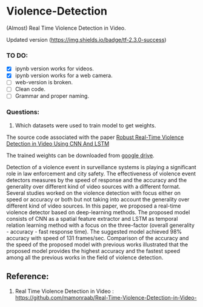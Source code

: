 # Violence-Detection
(Almost) Real Time Violence Detection in Video.

Updated version (https://img.shields.io/badge/tf-2.3.0-success)

### TO DO:
- [X] ipynb version works for videos.
- [X] ipynb version works for a web camera.
- [ ] web-version is broken.
- [ ] Clean code.
- [ ] Grammar and proper naming. 

### Questions:
1. Which datasets were used to train model to get weights.

The source code associated with the paper [Robust Real-Time Violence Detection in Video Using CNN And LSTM](https://ieeexplore.ieee.org/document/8852616)

The trained weights can be downloaded from [google drive](https://drive.google.com/file/d/11IN2npH3i8PhzECNMcxfIQNFWPROr5gt/view?usp=sharing).

Detection of a violence event in surveillance systems is playing a significant role in law enforcement and city safety. The effectiveness of violence event detectors measures by the speed of response and the accuracy and the generality over different kind of video sources with a different format. Several studies worked on the violence detection with focus either on speed or accuracy or both but not taking into account the generality over different kind of video sources. In this paper, we proposed a real-time violence detector based on deep-learning methods. The proposed model consists of CNN as a spatial feature extractor and LSTM as temporal relation learning method with a focus on the three-factor (overall generality - accuracy - fast response time). The suggested model achieved 98% accuracy with speed of 131 frames/sec. Comparison of the accuracy and the speed of the proposed model with previous works illustrated that the proposed model provides the highest accuracy and the fastest speed among all the previous works in the field of violence detection.

## Reference:

1. Real Time Violence Detection in Video : https://github.com/mamonraab/Real-Time-Violence-Detection-in-Video-
